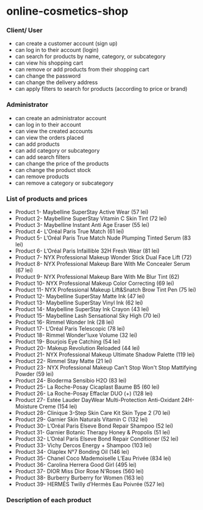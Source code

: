 # online-cosmetics-shop
### Client/ User
* can create a customer account (sign up)
* can log in to their account (login)
* can search for products by name, category, or subcategory
* can view his shopping cart
* can remove or add products from their shopping cart
* can change the password
* can change the delivery address
* can apply filters to search for products (according to price or brand)

### Administrator
* can create an administrator account
* can log in to their account
* can view the created accounts
* can view the orders placed
* can add products
* can add category or subcategory
* can add search filters
* can change the price of the products
* can change the product stock
* can remove products
* can remove a category or subcategory

### List of products and prices
* Product 1- Maybelline SuperStay Active Wear (57 lei)
* Product 2- Maybelline SuperStay Vitamin C Skin Tint (72 lei)
* Product 3- Maybelline Instant Anti Age Eraser (55 lei)
* Product 4- L'Oréal Paris True Match (61 lei)
* Product 5- L’Oréal Paris True Match Nude Plumping Tinted Serum (83 lei)
* Product 6- L’Oréal Paris Infaillible 32H Fresh Wear (81 lei)
* Product 7- NYX Professional Makeup Wonder Stick Dual Face Lift (72)
* Product 8- NYX Professional Makeup Bare With Me Concealer Serum (67 lei)
* Product 9- NYX Professional Makeup Bare With Me Blur Tint (62)
* Product 10- NYX Professional Makeup Color Correcting (69 lei)
* Product 11- NYX Professional Makeup Lift&Snatch Brow Tint Pen (75 lei)
* Product 12- Maybelline SuperStay Matte Ink (47 lei)
* Product 13- Maybelline SuperStay Vinyl Ink (62 lei)
* Product 14- Maybelline SuperStay Ink Crayon (43 lei)
* Product 15- Maybelline Lash Sensational Sky High (70 lei)
* Product 16- Rimmel Wonder Ink (28 lei)
* Product 17- L’Oréal Paris Telescopic (78 lei)
* Product 18- Rimmel Wonder'luxe Volume (32 lei)
* Product 19- Bourjois Eye Catching (54 lei)
* Product 20- Makeup Revolution Reloaded (44 lei)
* Product 21- NYX Professional Makeup Ultimate Shadow Palette (119 lei)
* Product 22- Rimmel Stay Matte (21 lei)
* Product 23- NYX Professional Makeup Can't Stop Won't Stop Mattifying Powder (59 lei)
* Product 24- Bioderma Sensibio H2O (83 lei)
* Product 25- La Roche-Posay Cicaplast Baume B5 (60 lei)
* Product 26- La Roche-Posay Effaclar DUO (+) (128 lei)
* Product 27- Estée Lauder DayWear Multi-Protection Anti-Oxidant 24H-Moisture Creme (154 lei)
* Product 28- Clinique 3-Step Skin Care Kit Skin Type 2 (70 lei)
* Product 29- Garnier Skin Naturals Vitamin C (132 lei)
* Product 30- L’Oréal Paris Elseve Bond Repair Shampoo (52 lei)
* Product 31- Garnier Botanic Therapy Honey & Propolis (51 lei)
* Product 32- L’Oréal Paris Elseve Bond Repair Conditioner (52 lei)
* Product 33- Vichy Dercos Energy + Shampoo (103 lei)
* Product 34- Olaplex N°7 Bonding Oil (146 lei)
* Product 35- Chanel Coco Mademoiselle L’Eau Privée (834 lei)
* Product 36- Carolina Herrera Good Girl (495 lei)
* Product 37- DIOR Miss Dior Rose N'Roses (560 lei)
* Product 38- Burberry Burberry for Women (163 lei)
* Product 39- HERMÈS Twilly d’Hermès Eau Poivrée (527 lei)

### Description of each product


  

